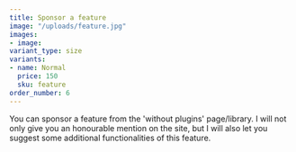 ```yaml
---
title: Sponsor a feature
image: "/uploads/feature.jpg"
images:
- image:
variant_type: size
variants:
- name: Normal
  price: 150
  sku: feature
order_number: 6
---
```


You can sponsor a feature from the 'without plugins' page/library. I will not only give you an honourable mention on the site, but I will also let you suggest some additional functionalities of this feature.